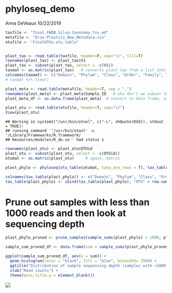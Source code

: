 phyloseq\_demo
================
Anna DeVeaux
10/22/2019

``` r
taxfile <- "final.FWDB.Silva.taxonomy.tsv_ed"
metafile <- "Erie-Plastics_New_Metadata.csv"
otufile <- "FinalOTUs.otu.table"


plast_tax <- read.table(taxfile, header=F, sep="\t", fill=T)
rownames(plast_tax) <- plast_tax$V1
plast_tax <- subset(plast_tax, select = -c(V1))
taxmat <- as.matrix(plast_tax)   # converts plast_tax from a list into a matrix
colnames(taxmat) <- c("Domain", "Phylum", "Class", "Order", "Family", "Genus", "Species", "Subspecies")
# taxmat %>% View()

plast_meta <- read.table(metafile, header=T, sep = ",")
rownames(plast_meta) <- plast_meta$Sample_ID   # why don't we subset this out after making it row names?
plast_meta_df <- as.data.frame(plast_meta)  # convert to data frame, not matrix, b/c data =/= numerical

plast_otu <- read.table(otufile, header=T, sep="\t")
View(plast_otu)
```

    ## Warning in system2("/usr/bin/otool", c("-L", shQuote(DSO)), stdout = TRUE):
    ## running command ''/usr/bin/otool' -L '/Library/Frameworks/R.framework/
    ## Resources/modules/R_de.so'' had status 1

``` r
rownames(plast_otu) <- plast_otu$OTUid
plast_otu <- subset(plast_otu, select = -c(OTUid))
otumat <- as.matrix(plast_otu)     # again, matrix
```

``` r
plast_phylo <- phyloseq(otu_table(otumat, taxa_are_rows = T), tax_table(taxmat), sample_data(plast_meta_df))

colnames(tax_table(plast_phylo)) <- c("Domain", "Phylum", "Class", "Order", "Family", "Genus", "Species", "Subspecies")
tax_table(plast_phylo) <- cbind(tax_table(plast_phylo), "OTU" = row.names(tax_table(plast_phylo)))
```

# Prune out samples with less than 1000 reads and then look at sequencing depth

``` r
plast_phylo_pruned <- prune_samples(sample_sums(plast_phylo) > 1000, plast_phylo)

sample_sum_pruned_df <- data.frame(sum = sample_sums(plast_phylo_pruned))

ggplot(sample_sum_pruned_df, aes(x = sum)) +
  geom_histogram(color = "black", fill = "blue", binwidth= 2500) +
  ggtitle("Distribution of sample sequencing depth (samples with <1000 reads excluded)") +
  xlab("Read counts") +
  theme(axis.title.y = element_blank())
```

![](attempt_3_files/figure-gfm/prune%20and%20look%20at%20sample%20sequencing%20depth-1.png)<!-- -->
